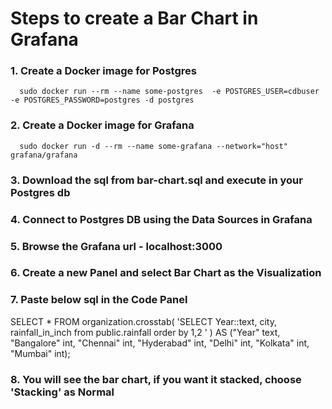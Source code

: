 # Steps to create a Bar Chart in Grafana

### 1. Create a Docker image for Postgres
      sudo docker run --rm --name some-postgres  -e POSTGRES_USER=cdbuser -e POSTGRES_PASSWORD=postgres -d postgres
   
### 2. Create a Docker image for Grafana
      sudo docker run -d --rm --name some-grafana --network="host" grafana/grafana
### 3. Download the sql from bar-chart.sql and execute in your Postgres db

### 4. Connect to Postgres DB using the Data Sources in Grafana 

### 5. Browse the Grafana url - localhost:3000

### 6. Create a new Panel and select Bar Chart as the Visualization

### 7. Paste below sql in the Code Panel
SELECT *
FROM organization.crosstab(
 'SELECT Year::text, city, rainfall_in_inch from public.rainfall order by 1,2 ' 
 ) AS ("Year" text, "Bangalore" int, 
 "Chennai" int, "Hyderabad" int, "Delhi" int, 
 "Kolkata" int, "Mumbai" int);

### 8. You will see the bar chart, if you want it stacked, choose 'Stacking' as Normal
